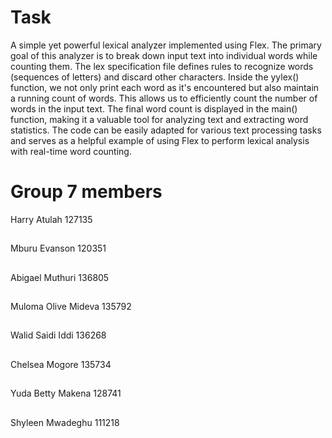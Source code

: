 # Task
A simple yet powerful lexical analyzer implemented using Flex. The primary goal of this analyzer is to break down input text into individual words while counting them. The lex specification file defines rules to recognize words (sequences of letters) and discard other characters. Inside the yylex() function, we not only print each word as it's encountered but also maintain a running count of words. This allows us to efficiently count the number of words in the input text. The final word count is displayed in the main() function, making it a valuable tool for analyzing text and extracting word statistics. The code can be easily adapted for various text processing tasks and serves as a helpful example of using Flex to perform lexical analysis with real-time word counting.
##
# Group 7 members
Harry Atulah	127135
##
Mburu Evanson	120351
##
Abigael Muthuri	136805
##
Muloma Olive Mideva	135792
##
Walid Saidi Iddi	136268
##
Chelsea Mogore	135734
##
Yuda Betty Makena	128741
##
Shyleen Mwadeghu	111218
